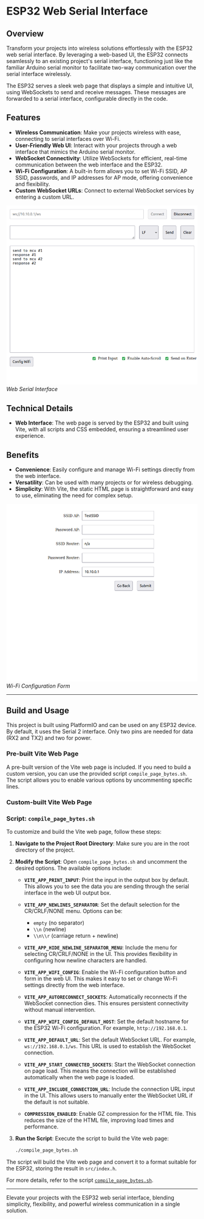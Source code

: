 # ESP32 Web Serial Interface

## Overview

Transform your projects into wireless solutions effortlessly with the ESP32 web serial interface. By leveraging a web-based UI, the ESP32 connects seamlessly to an existing project's serial interface, functioning just like the familiar Arduino serial monitor to facilitate two-way communication over the serial interface wirelessly.

The ESP32 serves a sleek web page that displays a simple and intuitive UI, using WebSockets to send and receive messages. These messages are forwarded to a serial interface, configurable directly in the code.

## Features

- **Wireless Communication**: Make your projects wireless with ease, connecting to serial interfaces over Wi-Fi.
- **User-Friendly Web UI**: Interact with your projects through a web interface that mimics the Arduino serial monitor.
- **WebSocket Connectivity**: Utilize WebSockets for efficient, real-time communication between the web interface and the ESP32.
- **Wi-Fi Configuration**: A built-in form allows you to set Wi-Fi SSID, AP SSID, passwords, and IP addresses for AP mode, offering convenience and flexibility.
- **Custom WebSocket URLs**: Connect to external WebSocket services by entering a custom URL.

![Web Serial Interface Screenshot](screenshots/serial.png)
*Web Serial Interface*

## Technical Details

- **Web Interface**: The web page is served by the ESP32 and built using Vite, with all scripts and CSS embedded, ensuring a streamlined user experience.

## Benefits

- **Convenience**: Easily configure and manage Wi-Fi settings directly from the web interface.
- **Versatility**: Can be used with many projects or for wireless debugging.
- **Simplicity**: With Vite, the static HTML page is straightforward and easy to use, eliminating the need for complex setup.

![Wi-Fi Form Screenshot](screenshots/wifi_cfg.png)
*Wi-Fi Configuration Form*

---

## Build and Usage

This project is built using PlatformIO and can be used on any ESP32 device. By default, it uses the Serial 2 interface. Only two pins are needed for data (RX2 and TX2) and two for power.

### Pre-built Vite Web Page

A pre-built version of the Vite web page is included. If you need to build a custom version, you can use the provided script `compile_page_bytes.sh`. The script allows you to enable various options by uncommenting specific lines.

### Custom-built Vite Web Page

### Script: `compile_page_bytes.sh`

To customize and build the Vite web page, follow these steps:

1. **Navigate to the Project Root Directory**: Make sure you are in the root directory of the project.
2. **Modify the Script**: Open `compile_page_bytes.sh` and uncomment the desired options. The available options include:

   - **`VITE_APP_PRINT_INPUT`**: Print the input in the output box by default. This allows you to see the data you are sending through the serial interface in the web UI output box.
   
   - **`VITE_APP_NEWLINES_SEPARATOR`**: Set the default selection for the CR/CRLF/NONE menu. Options can be:
     - `empty` (no separator)
     - `\\n` (newline)
     - `\\n\\r` (carriage return + newline)

   - **`VITE_APP_HIDE_NEWLINE_SEPARATOR_MENU`**: Include the menu for selecting CR/CRLF/NONE in the UI. This provides flexibility in configuring how newline characters are handled.

   - **`VITE_APP_WIFI_CONFIG`**: Enable the Wi-Fi configuration button and form in the web UI. This makes it easy to set or change Wi-Fi settings directly from the web interface.

   - **`VITE_APP_AUTORECONNECT_SOCKETS`**: Automatically reconnects if the WebSocket connection dies. This ensures persistent connectivity without manual intervention.

   - **`VITE_APP_WIFI_CONFIG_DEFAULT_HOST`**: Set the default hostname for the ESP32 Wi-Fi configuration. For example, `http://192.168.0.1`.

   - **`VITE_APP_DEFAULT_URL`**: Set the default WebSocket URL. For example, `ws://192.168.0.1/ws`. This URL is used to establish the WebSocket connection.

   - **`VITE_APP_START_CONNECTED_SOCKETS`**: Start the WebSocket connection on page load. This means the connection will be established automatically when the web page is loaded.

   - **`VITE_APP_INCLUDE_CONNECTION_URL`**: Include the connection URL input in the UI. This allows users to manually enter the WebSocket URL if the default is not suitable.

   - **`COMPRESSION_ENABLED`**: Enable GZ compression for the HTML file. This reduces the size of the HTML file, improving load times and performance.

3. **Run the Script**: Execute the script to build the Vite web page:
   ```bash
   ./compile_page_bytes.sh
   ```

The script will build the Vite web page and convert it to a format suitable for the ESP32, storing the result in `src/index.h`.

For more details, refer to the script [`compile_page_bytes.sh`](./compile_page_bytes.sh).

---

Elevate your projects with the ESP32 web serial interface, blending simplicity, flexibility, and powerful wireless communication in a single solution.